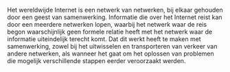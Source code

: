 
Het wereldwijde Internet is een netwerk van netwerken, bij elkaar gehouden
door een geest van samenwerking. Informatie die over het Internet reist kan
door een meerdere netwerken lopen, waarbij het netwerk waar de reis begon
waarschijnlijk geen formele relatie heeft met het netwerk waar de informatie
uiteindelijk terecht komt. Dat dit werkt heeft te maken met samenwerking,
zowel bij het uitwisselen en transporteren van verkeer van andere netwerken,
als wanneer het gaat om het oplossen van problemen die mogelijk verschillende
stappen eerder veroorzaakt werden.
